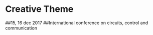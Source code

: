 # Creative Theme 
##15, 16 dec 2017
##International conference on circuits, control and communication

